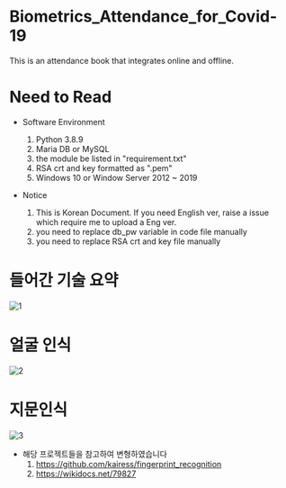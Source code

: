 # Biometrics_Attendance_for_Covid-19
This is an attendance book that integrates online and offline.


# Need to Read
- Software Environment
    1. Python 3.8.9
    2. Maria DB or MySQL
    3. the module be listed in "requirement.txt"
    4. RSA crt and key formatted as ".pem"
    5. Windows 10 or Window Server 2012 ~ 2019

- Notice
    1. This is Korean Document. If you need English ver, raise a issue which require me to upload a Eng ver.
    2. you need to replace db_pw variable in code file manually
    3. you need to replace RSA crt and key file manually


# 들어간 기술 요약
![1](https://user-images.githubusercontent.com/59224587/139520591-9e0e64d6-a68f-4298-8f8c-33edf93b2d88.PNG)

# 얼굴 인식
![2](https://user-images.githubusercontent.com/59224587/139520593-0b3b02bb-e8dd-436f-b8f3-d888107de0a1.PNG)

# 지문인식
![3](https://user-images.githubusercontent.com/59224587/139520595-da96c91e-22cc-402b-a260-5a1f47c52375.PNG)

- 해당 프로젝트들을 참고하여 변형하였습니다
    1. https://github.com/kairess/fingerprint_recognition
    2. https://wikidocs.net/79827
